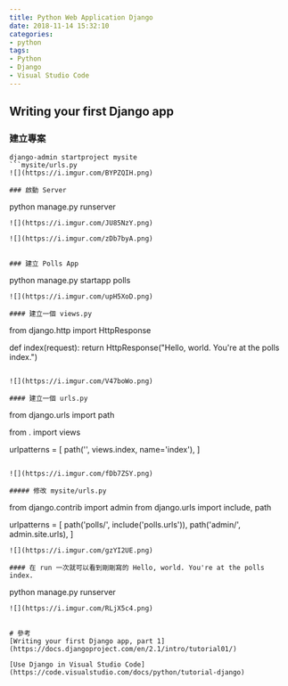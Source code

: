 ```yaml
---
title: Python Web Application Django
date: 2018-11-14 15:32:10
categories:
- python
tags:
- Python
- Django
- Visual Studio Code
---
```

## Writing your first Django app

### 建立專案
```
django-admin startproject mysite
```mysite/urls.py
![](https://i.imgur.com/BYPZQIH.png)

### 啟動 Server

```
python manage.py runserver
```
![](https://i.imgur.com/JU85NzY.png)

![](https://i.imgur.com/zDb7byA.png)


### 建立 Polls App
```
python manage.py startapp polls
```
![](https://i.imgur.com/upH5XoD.png)

#### 建立一個 views.py

```
from django.http import HttpResponse


def index(request):
    return HttpResponse("Hello, world. You're at the polls index.")
```

![](https://i.imgur.com/V47boWo.png)

#### 建立一個 urls.py

```
from django.urls import path

from . import views

urlpatterns = [
    path('', views.index, name='index'),
]
```

![](https://i.imgur.com/fDb7ZSY.png)

##### 修改 mysite/urls.py

```
from django.contrib import admin
from django.urls import include, path

urlpatterns = [
    path('polls/', include('polls.urls')),
    path('admin/', admin.site.urls),
]
```
![](https://i.imgur.com/gzYI2UE.png)

#### 在 run 一次就可以看到剛剛寫的 Hello, world. You're at the polls index.

```
python manage.py runserver
```
![](https://i.imgur.com/RLjX5c4.png)


# 參考
[Writing your first Django app, part 1](https://docs.djangoproject.com/en/2.1/intro/tutorial01/)

[Use Django in Visual Studio Code](https://code.visualstudio.com/docs/python/tutorial-django)
